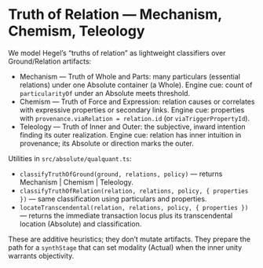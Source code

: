 # Truth of Relation — Mechanism, Chemism, Teleology

We model Hegel’s “truths of relation” as lightweight classifiers over Ground/Relation artifacts:

- Mechanism — Truth of Whole and Parts: many particulars (essential relations) under one Absolute container (a Whole). Engine cue: count of `particularityOf` under an Absolute meets threshold.
- Chemism — Truth of Force and Expression: relation causes or correlates with expressive properties or secondary links. Engine cue: properties with `provenance.viaRelation = relation.id` (or `viaTriggerPropertyId`).
- Teleology — Truth of Inner and Outer: the subjective, inward intention finding its outer realization. Engine cue: relation has inner intuition in provenance; its Absolute or direction marks the outer.

Utilities in `src/absolute/qualquant.ts`:

- `classifyTruthOfGround(ground, relations, policy)` — returns Mechanism | Chemism | Teleology.
- `classifyTruthOfRelation(relation, relations, policy, { properties })` — same classification using particulars and properties.
- `locateTranscendental(relation, relations, policy, { properties })` — returns the immediate transaction locus plus its transcendental location (Absolute) and classification.

These are additive heuristics; they don’t mutate artifacts. They prepare the path for a `synthStage` that can set modality (Actual) when the inner unity warrants objectivity.
